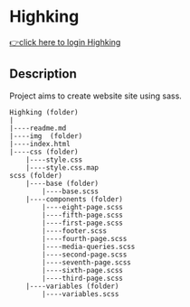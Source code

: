 <h1>Highking</h1>

[👉click here to login Highking](https://ilkerkr.github.io/Highking/)

<h2> Description</h2>

<p>Project aims to create website site using sass.</p>

```
Highking (folder)
|
|----readme.md                  
|----img  (folder)             
|----index.html  
|----css (folder)
    |----style.css
    |----style.css.map
scss (folder)
    |----base (folder)
        |----base.scss
    |----components (folder)
        |----eight-page.scss
        |----fifth-page.scss
        |----first-page.scss
        |----footer.scss
        |----fourth-page.scss
        |----media-queries.scss
        |----second-page.scss
        |----seventh-page.scss
        |----sixth-page.scss
        |----third-page.scss
    |----variables (folder)
        |----variables.scss
```